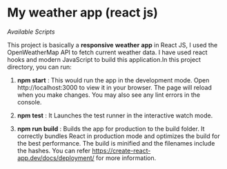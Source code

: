 # My weather app (react js)
 
_Available Scripts_

This project is basically a **responsive** **weather** **app** in React JS, I used the OpenWeatherMap API to fetch current weather data. I have used react hooks and modern JavaScript to build this application.In this project directory, you can run:

1. **npm start** :
This would run the app in the development mode.
Open http://localhost:3000 to view it in your browser.
The page will reload when you make changes.
You may also see any lint errors in the console.

2. **npm test** :
It Launches the test runner in the interactive watch mode.

3. **npm run build** :
Builds the app for production to the build folder.
It correctly bundles React in production mode and optimizes the build for the best performance.
The build is minified and the filenames include the hashes.
You can refer https://create-react-app.dev/docs/deployment/ for more information.
